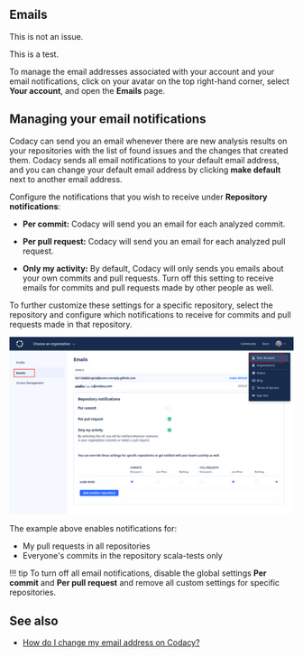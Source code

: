 ## Emails


This is not an issue.


This is a test.

To manage the email addresses associated with your account and your email notifications, click on your avatar on the top right-hand corner, select **Your account**, and open the **Emails** page.

## Managing your email notifications

Codacy can send you an email whenever there are new analysis results on your repositories with the list of found issues and the changes that created them. Codacy sends all email notifications to your default email address, and you can change your default email address by clicking **make default** next to another email address.

Configure the notifications that you wish to receive under **Repository notifications**:

-   **Per commit:** Codacy will send you an email for each analyzed commit.

-   **Per pull request:** Codacy will send you an email for each analyzed pull request.

-   **Only my activity:** By default, Codacy will only sends you emails about your own commits and pull requests. Turn off this setting to receive emails for commits and pull requests made by other people as well.

To further customize these settings for a specific repository, select the repository and configure which notifications to receive for commits and pull requests made in that repository.

![Email settings](images/emails-notifications.png)

The example above enables notifications for:

-   My pull requests in all repositories
-   Everyone's commits in the repository scala-tests only

!!! tip
    To turn off all email notifications, disable the global settings **Per commit** and **Per pull request** and remove all custom settings for specific repositories.

## See also

-   [How do I change my email address on Codacy?](../faq/general/how-do-i-change-my-email-address-on-codacy.md)
